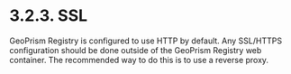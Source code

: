# 3.2.3. SSL

GeoPrism Registry is configured to use HTTP by default. Any SSL/HTTPS configuration should be done outside of the GeoPrism Registry web container. The recommended way to do this is to use a reverse proxy.
